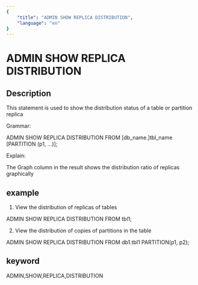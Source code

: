 ```yaml
---
{
    "title": "ADMIN SHOW REPLICA DISTRIBUTION",
    "language": "en"
}
---
```


<!-- 
Licensed to the Apache Software Foundation (ASF) under one
or more contributor license agreements.  See the NOTICE file
distributed with this work for additional information
regarding copyright ownership.  The ASF licenses this file
to you under the Apache License, Version 2.0 (the
"License"); you may not use this file except in compliance
with the License.  You may obtain a copy of the License at

  http://www.apache.org/licenses/LICENSE-2.0

Unless required by applicable law or agreed to in writing,
software distributed under the License is distributed on an
"AS IS" BASIS, WITHOUT WARRANTIES OR CONDITIONS OF ANY
KIND, either express or implied.  See the License for the
specific language governing permissions and limitations
under the License.
-->

# ADMIN SHOW REPLICA DISTRIBUTION

## Description

This statement is used to show the distribution status of a table or partition replica

Grammar:

ADMIN SHOW REPLICA DISTRIBUTION FROM [db_name.]tbl_name [PARTITION (p1, ...)];

Explain:

The Graph column in the result shows the distribution ratio of replicas graphically

## example

1. View the distribution of replicas of tables

ADMIN SHOW REPLICA DISTRIBUTION FROM tbl1;

2. View the distribution of copies of partitions in the table

ADMIN SHOW REPLICA DISTRIBUTION FROM db1.tbl1 PARTITION(p1, p2);

## keyword

ADMIN,SHOW,REPLICA,DISTRIBUTION
